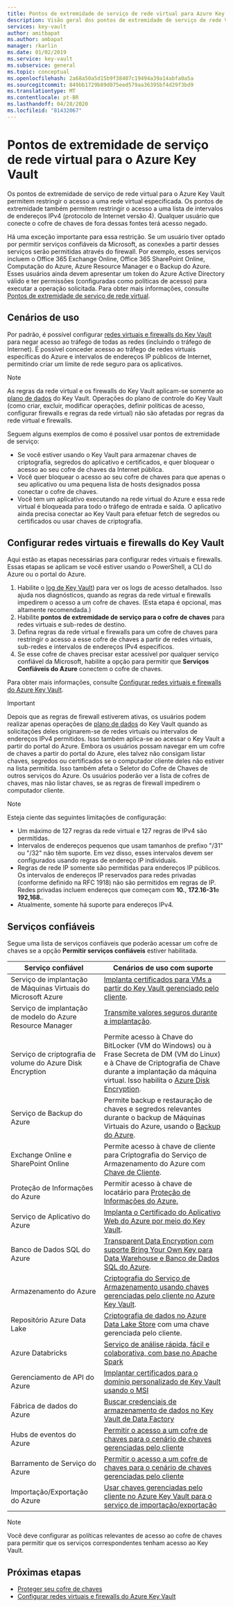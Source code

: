 ```yaml
---
title: Pontos de extremidade de serviço de rede virtual para Azure Key Vault - Azure Key Vault | Microsoft Docs
description: Visão geral dos pontos de extremidade de serviço de rede Virtual para Key Vault
services: key-vault
author: amitbapat
ms.author: ambapat
manager: rkarlin
ms.date: 01/02/2019
ms.service: key-vault
ms.subservice: general
ms.topic: conceptual
ms.openlocfilehash: 2a68a50a5d15b9f38407c19494a39a14abfa0a5a
ms.sourcegitcommit: 849bb1729b89d075eed579aa36395bf4d29f3bd9
ms.translationtype: MT
ms.contentlocale: pt-BR
ms.lasthandoff: 04/28/2020
ms.locfileid: "81432067"
---
```

# <a name="virtual-network-service-endpoints-for-azure-key-vault"></a>Pontos de extremidade de serviço de rede virtual para o Azure Key Vault

Os pontos de extremidade de serviço de rede virtual para o Azure Key Vault permitem restringir o acesso a uma rede virtual especificada. Os pontos de extremidade também permitem restringir o acesso a uma lista de intervalos de endereços IPv4 (protocolo de Internet versão 4). Qualquer usuário que conecte o cofre de chaves de fora dessas fontes terá acesso negado.

Há uma exceção importante para essa restrição. Se um usuário tiver optado por permitir serviços confiáveis da Microsoft, as conexões a partir desses serviços serão permitidas através do firewall. Por exemplo, esses serviços incluem o Office 365 Exchange Online, Office 365 SharePoint Online, Computação do Azure, Azure Resource Manager e o Backup do Azure. Esses usuários ainda devem apresentar um token do Azure Active Directory válido e ter permissões (configuradas como políticas de acesso) para executar a operação solicitada. Para obter mais informações, consulte [Pontos de extremidade de serviço de rede virtual](../../virtual-network/virtual-network-service-endpoints-overview.md).

## <a name="usage-scenarios"></a>Cenários de uso

Por padrão, é possível configurar [redes virtuais e firewalls do Key Vault](network-security.md) para negar acesso ao tráfego de todas as redes (incluindo o tráfego de Internet). É possível conceder acesso ao tráfego de redes virtuais específicas do Azure e intervalos de endereços IP públicos de Internet, permitindo criar um limite de rede seguro para os aplicativos.

> [!NOTE]
> As regras da rede virtual e os firewalls do Key Vault aplicam-se somente ao [plano de dados](secure-your-key-vault.md#data-plane-access-control) do Key Vault. Operações do plano de controle do Key Vault (como criar, excluir, modificar operações, definir políticas de acesso, configurar firewalls e regras da rede virtual) não são afetadas por regras da rede virtual e firewalls.

Seguem alguns exemplos de como é possível usar pontos de extremidade de serviço:

* Se você estiver usando o Key Vault para armazenar chaves de criptografia, segredos do aplicativo e certificados, e quer bloquear o acesso ao seu cofre de chaves da Internet pública.
* Você quer bloquear o acesso ao seu cofre de chaves para que apenas o seu aplicativo ou uma pequena lista de hosts designados possa conectar o cofre de chaves.
* Você tem um aplicativo executando na rede virtual do Azure e essa rede virtual é bloqueada para todo o tráfego de entrada e saída. O aplicativo ainda precisa conectar ao Key Vault para efetuar fetch de segredos ou certificados ou usar chaves de criptografia.

## <a name="configure-key-vault-firewalls-and-virtual-networks"></a>Configurar redes virtuais e firewalls do Key Vault

Aqui estão as etapas necessárias para configurar redes virtuais e firewalls. Essas etapas se aplicam se você estiver usando o PowerShell, a CLI do Azure ou o portal do Azure.

1. Habilite o [log de Key Vault](logging.md)) para ver os logs de acesso detalhados. Isso ajuda nos diagnósticos, quando as regras da rede virtual e firewalls impedirem o acesso a um cofre de chaves. (Esta etapa é opcional, mas altamente recomendada.)
2. Habilite **pontos de extremidade de serviço para o cofre de chaves** para redes virtuais e sub-redes de destino.
3. Defina regras da rede virtual e firewalls para um cofre de chaves para restringir o acesso a esse cofre de chaves a partir de redes virtuais, sub-redes e intervalos de endereços IPv4 específicos.
4. Se esse cofre de chaves precisar estar acessível por qualquer serviço confiável da Microsoft, habilite a opção para permitir que **Serviços Confiáveis do Azure** conectem o cofre de chaves.

Para obter mais informações, consulte [Configurar redes virtuais e firewalls do Azure Key Vault](network-security.md).

> [!IMPORTANT]
> Depois que as regras de firewall estiverem ativas, os usuários podem realizar apenas operações de [plano de dados](secure-your-key-vault.md#data-plane-access-control) do Key Vault quando as solicitações deles originarem-se de redes virtuais ou intervalos de endereços IPv4 permitidos. Isso também aplica-se ao acessar o Key Vault a partir do portal do Azure. Embora os usuários possam navegar em um cofre de chaves a partir do portal do Azure, eles talvez não consigam listar chaves, segredos ou certificados se o computador cliente deles não estiver na lista permitida. Isso também afeta o Seletor do Cofre de Chaves de outros serviços do Azure. Os usuários poderão ver a lista de cofres de chaves, mas não listar chaves, se as regras de firewall impedirem o computador cliente.


> [!NOTE]
> Esteja ciente das seguintes limitações de configuração:
> * Um máximo de 127 regras da rede virtual e 127 regras de IPv4 são permitidas. 
> * Intervalos de endereços pequenos que usam tamanhos de prefixo "/31" ou "/32" não têm suporte. Em vez disso, esses intervalos devem ser configurados usando regras de endereço IP individuais.
> * Regras de rede IP somente são permitidas para endereços IP públicos. Os intervalos de endereços IP reservados para redes privadas (conforme definido na RFC 1918) não são permitidos em regras de IP. Redes privadas incluem endereços que começam com **10.**, **172.16-31**e **192,168.**. 
> * Atualmente, somente há suporte para endereços IPv4.

## <a name="trusted-services"></a>Serviços confiáveis

Segue uma lista de serviços confiáveis que poderão acessar um cofre de chaves se a opção **Permitir serviços confiáveis** estiver habilitada.

|Serviço confiável|Cenários de uso com suporte|
| --- | --- |
|Serviço de implantação de Máquinas Virtuais do Microsoft Azure|[Implanta certificados para VMs a partir do Key Vault gerenciado pelo cliente](https://blogs.technet.microsoft.com/kv/2016/09/14/updated-deploy-certificates-to-vms-from-customer-managed-key-vault/).|
|Serviço de implantação de modelo do Azure Resource Manager|[Transmite valores seguros durante a implantação](../../azure-resource-manager/templates/key-vault-parameter.md).|
|Serviço de criptografia de volume do Azure Disk Encryption|Permite acesso à Chave do BitLocker (VM do Windows) ou à Frase Secreta de DM (VM do Linux) e à Chave de Criptografia de Chave durante a implantação da máquina virtual. Isso habilita o [Azure Disk Encryption](../../security/fundamentals/encryption-overview.md).|
|Serviço de Backup do Azure|Permite backup e restauração de chaves e segredos relevantes durante o backup de Máquinas Virtuais do Azure, usando o [Backup do Azure](../../backup/backup-introduction-to-azure-backup.md).|
|Exchange Online e SharePoint Online|Permite acesso à chave de cliente para Criptografia do Serviço de Armazenamento do Azure com [Chave de Cliente](/microsoft-365/compliance/customer-key-overview).|
|Proteção de Informações do Azure|Permitir acesso à chave de locatário para [Proteção de Informações do Azure.](https://docs.microsoft.com/azure/information-protection/what-is-information-protection)|
|Serviço de Aplicativo do Azure|[Implanta o Certificado do Aplicativo Web do Azure por meio do Key Vault](https://azure.github.io/AppService/2016/05/24/Deploying-Azure-Web-App-Certificate-through-Key-Vault.html).|
|Banco de Dados SQL do Azure|[Transparent Data Encryption com suporte Bring Your Own Key para Data Warehouse e Banco de Dados SQL do Azure](../../sql-database/transparent-data-encryption-byok-azure-sql.md?view=sql-server-2017&viewFallbackFrom=azuresqldb-current).|
|Armazenamento do Azure|[Criptografia do Serviço de Armazenamento usando chaves gerenciadas pelo cliente no Azure Key Vault](../../storage/common/storage-service-encryption-customer-managed-keys.md).|
|Repositório Azure Data Lake|[Criptografia de dados no Azure Data Lake Store](../../data-lake-store/data-lake-store-encryption.md) com uma chave gerenciada pelo cliente.|
|Azure Databricks|[Serviço de análise rápida, fácil e colaborativa, com base no Apache Spark](../../azure-databricks/what-is-azure-databricks.md)|
|Gerenciamento de API do Azure|[Implantar certificados para o domínio personalizado de Key Vault usando o MSI](../../api-management/api-management-howto-use-managed-service-identity.md#use-the-managed-service-identity-to-access-other-resources)|
|Fábrica de dados do Azure|[Buscar credenciais de armazenamento de dados no Key Vault de Data Factory](https://go.microsoft.com/fwlink/?linkid=2109491)|
|Hubs de eventos do Azure|[Permitir o acesso a um cofre de chaves para o cenário de chaves gerenciadas pelo cliente](https://docs.microsoft.com/azure/event-hubs/configure-customer-managed-key)|
|Barramento de Serviço do Azure|[Permitir o acesso a um cofre de chaves para o cenário de chaves gerenciadas pelo cliente](https://docs.microsoft.com/azure/service-bus-messaging/configure-customer-managed-key)|
|Importação/Exportação do Azure| [Usar chaves gerenciadas pelo cliente no Azure Key Vault para o serviço de importação/exportação](https://docs.microsoft.com/azure/storage/common/storage-import-export-encryption-key-portal)

> [!NOTE]
> Você deve configurar as políticas relevantes de acesso ao cofre de chaves para permitir que os serviços correspondentes tenham acesso ao Key Vault.

## <a name="next-steps"></a>Próximas etapas

* [Proteger seu cofre de chaves](secure-your-key-vault.md)
* [Configurar redes virtuais e firewalls do Azure Key Vault](network-security.md)

